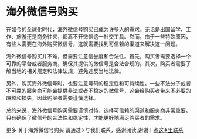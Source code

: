 # 海外微信号购买

在如今的全球化时代，海外微信号购买已成为许多人的需求。无论是出国留学、工作、旅游还是商务往来，都离不开微信这一社交工具。然而，由于一些特殊原因，有些人需要在海外购买微信号，这就需要找到可信赖的渠道来解决这一问题。

海外微信号购买并不难，但需要注意信誉度和合法性。首先，购买者需要选择一个可靠的平台或者服务商，确保其提供的微信号是合法合规的。其次，购买者需要了解当地的相关规定和法律法规，避免违反当地法律。

另外，购买海外微信号时，也要注意号码的稳定性和可持续性。一些不法分子或者不可靠的服务商可能会提供非法或者不稳定的微信号，这会给购买者带来不必要的麻烦和损失，因此购买者需要谨慎选择。

总的来说，海外微信号购买需要谨慎对待，选择可信赖的渠道和服务商非常重要。只有确保了微信号的合法性和稳定性，才能更好地满足购买者的需求。

更多 关于海外微信号购买 请通过✈与我们联系，感谢阅读,谢谢！[点这✈里联系](https://abc.k02.cc)